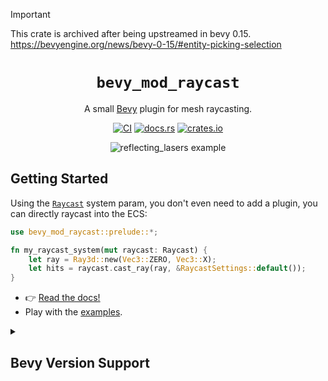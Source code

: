> [!IMPORTANT]
> This crate is archived after being upstreamed in bevy 0.15.
> https://bevyengine.org/news/bevy-0-15/#entity-picking-selection

<div align="center">

# `bevy_mod_raycast`

A small [Bevy](https://github.com/bevyengine/bevy) plugin for mesh raycasting.
  
[![CI](https://github.com/aevyrie/bevy_mod_raycast/actions/workflows/rust.yml/badge.svg?branch=main)](https://github.com/aevyrie/bevy_mod_raycast/actions?query=workflow%3A%22rust.yml%22+branch%3Amain)
[![docs.rs](https://docs.rs/bevy_mod_raycast/badge.svg)](https://docs.rs/bevy_mod_raycast)
[![crates.io](https://img.shields.io/crates/v/bevy_mod_raycast)](https://crates.io/crates/bevy_mod_raycast)

![reflecting_lasers example](https://github.com/aevyrie/bevy_mod_raycast/assets/2632925/4a1019d3-cbfa-4b20-b5c9-19a71ca09e04)  
</div>

## Getting Started

Using the [`Raycast`](https://docs.rs/bevy_mod_raycast/latest/bevy_mod_raycast/immediate/struct.Raycast.html) system param, you don't even need to add a plugin, you can directly raycast into the ECS:

```rs
use bevy_mod_raycast::prelude::*;

fn my_raycast_system(mut raycast: Raycast) {
    let ray = Ray3d::new(Vec3::ZERO, Vec3::X);
    let hits = raycast.cast_ray(ray, &RaycastSettings::default());
}
```

- 👉 [Read the docs!](https://docs.rs/bevy_mod_raycast)
- Play with the [examples](./examples).


<details>
<summary><h2>Bevy Version Support</h2></summary>
I intend to track the `main` branch of Bevy. PRs supporting this are welcome!

| bevy | bevy_mod_raycast |
| ---- | ---------------- |
| 0.14 | 0.18             |
| 0.13 | 0.17             |
| 0.12 | 0.16             |
| 0.11 | 0.9 - 0.15       |
| 0.10 | 0.8              |
| 0.9  | 0.7              |
| 0.8  | 0.6              |
| 0.7  | 0.4 - 0.5        |
| 0.6  | 0.3              |
| 0.5  | 0.2              |
| 0.4  | 0.1              |
</details>
